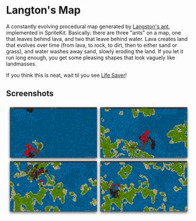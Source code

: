 # Langton's Map

A constantly evolving procedural map generated by [Langston's ant](https://en.wikipedia.org/wiki/Langton%27s_ant), implemented in SpriteKit. Basically: there are three "ants" on a map, one that leaves behind lava, and two that leave behind water. Lava creates land that evolves over time (from lava, to rock, to dirt, then to either sand or grass), and water washes away sand, slowly eroding the land. If you let it run long enough, you get some pleasing shapes that look vaguely like landmasses.

If you think this is neat, wait til you see [Life Saver](https://github.com/amiantos/lifesaver)!

## Screenshots

![Screenshots of Langton's Map, showing the generation of land mass over time.](/screenshots.jpg?raw=true)
